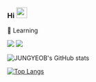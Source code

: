 
### Hi <img src="https://media.giphy.com/media/hvRJCLFzcasrR4ia7z/giphy.gif" width="25px">

:dizzy: Learning
<br>
  <p align="left">
    <img src="https://img.shields.io/badge/C++-000000?style=flat-square&logo=C%2B%2B&logoColor=white"/>
    <img src="https://img.shields.io/badge/Unreal Engine-313131?style=flat-square&logo=Unrealengine&logoColor=white"/>

<br>


![JUNGYEOB's GitHub stats](https://github-readme-stats.vercel.app/api?username=jungyeob102&theme=great-gatsby&show_icons=true)

[![Top Langs](https://github-readme-stats.vercel.app/api/top-langs/?username=jungyeob102&layout=compact)](https://github.com/jungyeob102/github-readme-stats)


